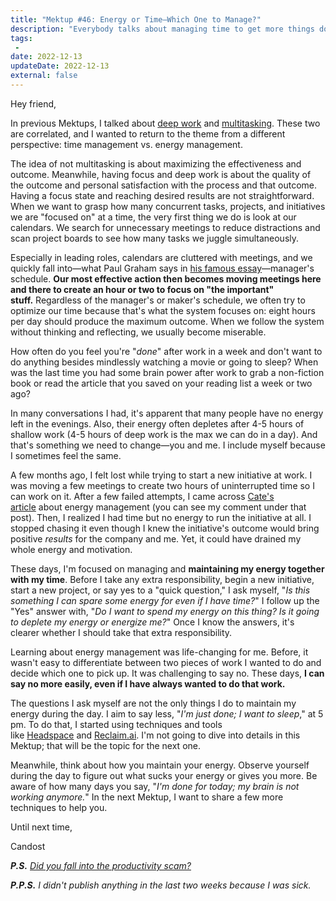 ```yaml
---
title: "Mektup #46: Energy or Time—Which One to Manage?"
description: "Everybody talks about managing time to get more things done. Yet, I rarely found conversations around managing energy to get the right thing done."
tags:
 -
date: 2022-12-13
updateDate: 2022-12-13
external: false
---
```


Hey friend,

In previous Mektups, I talked about [deep work](/newsletter/mektup-4/) and [multitasking](/newsletter/mektup-41/). These two are correlated, and I wanted to return to the theme from a different perspective: time management vs. energy management.

The idea of not multitasking is about maxi­mizing the effectiveness and outcome. Meanwhile, having focus and deep work is about the quality of the outcome and personal satisfaction with the process and that outcome. Having a focus state and reaching desired results are not straightforward. When we want to grasp how many concurrent tasks, projects, and initiatives we are "focused on" at a time, the very first thing we do is look at our calendars. We search for unnecessary meetings to reduce distractions and scan project boards to see how many tasks we juggle simultaneously.

Especially in leading roles, calendars are cluttered with meetings, and we quickly fall into—what Paul Graham says in [his famous essay](http://www.paulgraham.com/makersschedule.html)—manager's schedule. **Our most effective action then becomes moving meetings here and there to create an hour or two to focus on "the important" stuff.** Regardless of the manager's or maker's schedule, we often try to optimize our time because that's what the system focuses on: eight hours per day should produce the maximum outcome. When we follow the system without thinking and reflecting, we usually become miserable.

How often do you feel you're "_done_" after work in a week and don't want to do anything besides mindlessly watching a movie or going to sleep? When was the last time you had some brain power after work to grab a non-fiction book or read the article that you saved on your reading list a week or two ago?

In many conversations I had, it's apparent that many people have no energy left in the evenings. Also, their energy often depletes after 4-5 hours of shallow work (4-5 hours of deep work is the max we can do in a day). And that's something we need to change—you and me. I include myself because I sometimes feel the same.

A few months ago, I felt lost while trying to start a new initiative at work. I was moving a few meetings to create two hours of uninterrupted time so I can work on it. After a few failed attempts, I came across [Cate's article](https://cate.blog/2022/03/21/energy-management-for-newer-managers/) about energy management (you can see my comment under that post). Then, I realized I had time but no energy to run the initiative at all. I stopped chasing it even though I knew the initiative's outcome would bring positive _results_ for the company and me. Yet, it could have drained my whole energy and motivation.

These days, I'm focused on managing and **maintaining my energy together with my time**. Before I take any extra responsibility, begin a new initiative, start a new project, or say yes to a "quick question," I ask myself, "_Is this something I can spare some energy for even if I have time?_" I follow up the "Yes" answer with, "_Do I want to spend my energy on this thing? Is it going to deplete my energy or energize me?_" Once I know the answers, it's clearer whether I should take that extra responsibility.

Learning about energy management was life-changing for me. Before, it wasn't easy to differentiate between two pieces of work I wanted to do and decide which one to pick up. It was challenging to say no. These days, **I can say no more easily, even if I have always wanted to do that work.**

The questions I ask myself are not the only things I do to maintain my energy during the day. I aim to say less, "_I'm just done; I want to sleep_," at 5 pm. To do that, I started using techniques and tools like [Headspace](https://www.headspace.com/referral/z6jb3?slug=95d762&audio=false) and [Reclaim.ai](https://reclaim.ai/r/s/X9icd). I'm not going to dive into details in this Mektup; that will be the topic for the next one.

Meanwhile, think about how you maintain your energy. Observe yourself during the day to figure out what sucks your energy or gives you more. Be aware of how many days you say, "_I'm done for today; my brain is not working anymore._" In the next Mektup, I want to share a few more techniques to help you.

Until next time,

Candost

_**P.S.** [Did you fall into the productivity scam?](/productivity-scam-and-perception-of-time/)_

_**P.P.S.** I didn't publish anything in the last two weeks because I was sick._
